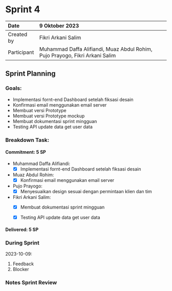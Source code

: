 # Sprint 4


|Date|9 Oktober 2023|
| :- | :- |
|Created by|Fikri Arkani Salim|
|Participant|Muhammad Daffa Alifiandi, Muaz Abdul Rohim, Pujo Prayogo, Fikri Arkani Salim|
## Sprint Planning
### Goals:
- Implementasi fornt-end Dashboard setelah fiksasi desain
- Konfirmasi email menggunakan email server
- Membuat versi Prototype 
- Membuat versi Prototype mockup  
- Membuat dokumentasi sprint mingguan
- Testing API update data get user data

### Breakdown Task:
#### Commitment: 5 SP
- Muhammad Daffa Alifiandi: 
  - [X] Implementasi fornt-end Dashboard setelah fiksasi desain
- Muaz Abdul Rohim: 
  - [X] Konfirmasi email menggunakan email server
- Pujo Prayogo: 
  - [X] Menyesuaikan design sesuai dengan permintaan klien dan tim  
- Fikri Arkani Salim: 
  - [X] Membuat dokumentasi sprint mingguan
  - [X] Testing API update data get user data
  

#### Delivered:	 5 SP
### During Sprint
2023-10-09:

1. Feedback
1. Blocker
### Notes Sprint Review


